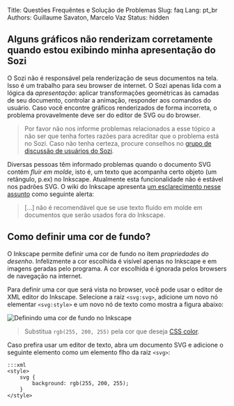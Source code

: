 Title: Questões Frequêntes e Solução de Problemas
Slug: faq
Lang: pt_br
Authors: Guillaume Savaton, Marcelo Vaz
Status: hidden

Alguns gráficos não renderizam corretamente quando estou exibindo minha apresentação do Sozi
--------------------------------------------------------------------------------------------

O Sozi não é responsável pela renderização de seus documentos na tela.
Isso é um trabalho para seu browser de internet.
O Sozi apenas lida com a lógica da *apresentação*: aplicar transformações geométricas às
camadas de seu documento, controlar a animação, responder aos comandos do usuário.
Caso você encontre gráficos renderizados de forma incorreta,
o problema provavelmente deve ser do editor de SVG ou do browser.

> Por favor não nos informe problemas relacionados a esse tópico a não ser que tenha fortes
> razões para acreditar que o problema está no Sozi.
> Caso não tenha certeza, procure conselhos no [grupo de discussão de usuários do Sozi](/community).

Diversas pessoas têm informado problemas quando o documento SVG contém
*fluir em molde*, isto é, um texto que acompanha certo objeto (um retângulo, p.ex) no Inkscape.
Atualmente esta funcionalidade não é estável nos padrões SVG.
O wiki do Inkscape apresenta [um esclarecimento nesse assunto](http://wiki.inkscape.org/wiki/index.php/FAQ#What_about_flowed_text.3F)
como seguinte alerta:

> [...] não é recomendável que se use texto fluído em molde em documentos que serão usados fora do Inkscape.

Como definir uma cor de fundo?
--------------------------------

O Inkscape permite definir uma cor de fundo no ítem *propriedades do desenho*.
Infelizmente a cor escolhida é visível apenas no Inkscape e em imagens geradas pelo programa.
A cor escolhida é ignorada pelos browsers de navegação na internet.

Para definir uma cor que será vista no browser, você pode usar o
editor de XML editor do Inkscape.
Selecione a raiz `<svg:svg>`, adicione um novo nó elementar `<svg:style>` e um novo nó de texto
como mostra a figura abaixo:

![Definindo uma cor de fundo no Inkscape](|filename|/images/faq/background.png)

> Substitua `rgb(255, 200, 255)` pela cor que deseja [CSS color](https://developer.mozilla.org/en/docs/Web/CSS/color_value).

Caso prefira usar um editor de texto, abra um documento SVG e adicione o seguinte
elemento como um elemento flho da raiz `<svg>`:

    :::xml
    <style>
        svg {
            background: rgb(255, 200, 255);
        }
    </style>
